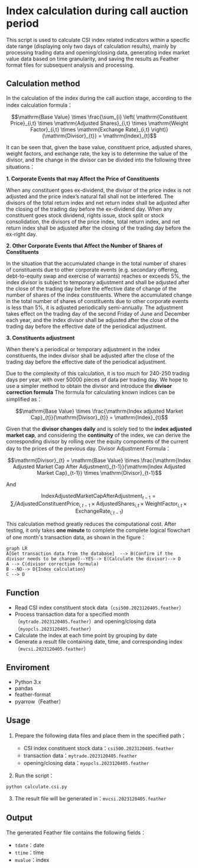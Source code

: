 # Index calculation during call auction period

This script is used to calculate CSI index related indicators within a specific date range (displaying only two days of calculation results), mainly by processing trading data and opening/closing data, generating index market value data based on time granularity, and saving the results as Feather format files for subsequent analysis and processing.


## Calculation method
In the calculation of the index during the call auction stage, according to the index calculation formula：

$$\mathrm{Base Value} \times \frac{\sum_{i} \left( \mathrm{Constituent  Price}_{i,t} \times \mathrm{Adjusted  Shares}_{i,t} \times \mathrm{Weight  Factor}_{i,t} \times \mathrm{Exchange  Rate}_{i,t} \right)}{\mathrm{Divisor}_{t}} = \mathrm{Index}_{t}$$

It can be seen that, given the base value, constituent  price, adjusted shares, weight factors, and exchange rate, the key is to determine the value of the divisor, and the change in the divisor can be divided into the following three situations：

 **1. Corporate Events that may Affect the Price of Constituents**

When any constituent goes ex-dividend, the divisor of the price index is not adjusted and the price index’s natural fall shall not be interfered. The divisors of the total return index and net return index shall be adjusted after the closing of the trading day before the ex-dividend day. When any constituent goes stock dividend, rights issue, stock split or stock consolidation, the divisors of the price index, total return index, and net return index shall be adjusted after the closing of the trading day before the ex-right day.

 **2. Other Corporate Events that Affect the Number of Shares of Constituents**

In the situation that the accumulated change in the total number of shares of constituents due to other corporate events (e.g. secondary offering, debt-to-equity swap and exercise of warrants) reaches or exceeds 5%, the index divisor is subject to temporary adjustment and shall be
adjusted after the close of the trading day before the effective date of change of the number of
shares of the index constituents.
Where the accumulated change in the total number of shares of constituents due to other corporate events is less than 5%, it is adjusted periodically semi-annually. The adjustment takes effect on the trading day of the second Friday of June and December each year, and the index divisor shall be adjusted after the close of the trading day before the effective date of the periodical adjustment.

**3. Constituents adjustment**

When there's a periodical or temporary adjustment in the index constituents, the index divisor shall be adjusted after the close of the trading day before the effective date of the periodical adjustment.

Due to the complexity of this calculation, it is too much for 240-250 trading days per year, with over 50000 pieces of data per trading day. We hope to use a simpler method to obtain the divisor and introduce the **divisor correction formula**
The formula for calculating known indices can be simplified as：

$$\mathrm{Base Value} \times \frac{\mathrm{Index adjusted Market Cap}_{t}}{\mathrm{Divisor}_{t}} = \mathrm{Index}_{t}$$

Given that the **divisor changes daily** and is solely tied to the **index adjusted market cap**, and considering the **continuity** of the index, we can derive the corresponding divisor by rolling over the equity components of the current day to the prices of the previous day.
Divisor Adjustment Formula：

$$\mathrm{Divisor}_{t} = \mathrm{Base Value} \times \frac{\mathrm{Index Adjusted Market Cap After Adjustment}_{t-1}}{\mathrm{Index Adjusted Market Cap}_{t-1}} \times \mathrm{Divisor}_{t-1}$$

And

$$\mathrm{Index Adjusted Market Cap After Adjustment}_{t-1} = \sum_{i} \left( \mathrm{Adjusted Constituent Price}_{i,t-1} \times \mathrm{Adjusted Shares}_{i,t} \times \mathrm{Weight Factor}_{i,t} \times \mathrm{Exchange Rate}_{i,t-1} \right)$$

This calculation method greatly reduces the computational cost. After testing, it only takes **one minute** to complete the complete logical flowchart of one month's transaction data, as shown in the figure：
```mermaid
graph LR
A[Get transaction data from the database]  --> B(Confirm if the divisor needs to be changed)--YES--> E(Calculate the divisor)--> D
A --> C(divisor correction formula)
B --NO--> D{Index calculation}
C --> D
```

## Function

-   Read CSI index constituent stock data（`csi500.2023120405.feather`）
-   Process transaction data for a specified month（`mytrade.2023120405.feather`）and opening/closing data（`myopcls.2023120405.feather`）
-   Calculate the index at each time point by grouping by date
-   Generate a result file containing date, time, and corresponding index（`mvcsi.2023120405.feather`）

## Enviroment

-   Python 3.x
-   pandas
-   feather-format
-   pyarrow（Feather）


## Usage

1.  Prepare the following data files and place them in the specified path：
    
    -   CSI index constituent stock data：`csi500.2023120405.feather`
    -   transaction data：`mytrade.2023120405.feather`
    -   opening/closing data：`myopcls.2023120405.feather`
2.  Run the script：

```python
python calculate.csi.py
```
3.  The result file will be generated in：`mvcsi.2023120405.feather`


## Output

The generated Feather file contains the following fields：

  

-   `tdate`：date
-   `ttime`：time
-   `mvalue`：index






